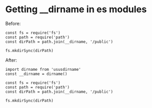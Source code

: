 # Getting __dirname in es modules

Before:
```
const fs = require('fs')
const path = require('path')
const dirPath = path.join(__dirname, '/public')

fs.mkdirSync(dirPath)
```
After:

```
import dirname from 'ususdirname'
const __dirname = dirname()

const fs = require('fs')
const path = require('path')
const dirPath = path.join(__dirname, '/public')

fs.mkdirSync(dirPath)
```

